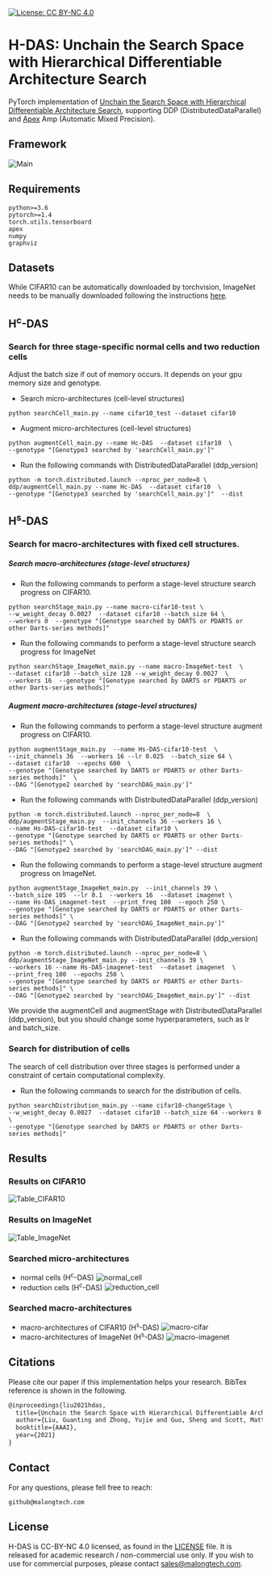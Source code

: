 [![License: CC BY-NC 4.0](https://licensebuttons.net/l/by-nc/4.0/80x15.png)](https://creativecommons.org/licenses/by-nc/4.0/)

# H-DAS: Unchain the Search Space with Hierarchical Differentiable Architecture Search

PyTorch implementation of [Unchain the Search Space with Hierarchical Differentiable Architecture Search](https://arxiv.org/abs/XXXX.xxxxx), supporting DDP (DistributedDataParallel) and [Apex](https://github.com/NVIDIA/apex) Amp (Automatic Mixed Precision).

## Framework

![Main](./assets/main.png)

## Requirements

```shell
python>=3.6
pytorch>=1.4
torch.utils.tensorboard
apex
numpy
graphviz
```

## Datasets

While CIFAR10 can be automatically downloaded by torchvision, ImageNet needs to be manually downloaded following the instructions [here](https://github.com/pytorch/examples/tree/master/imagenet).

## H<sup>c</sup>-DAS

### Search for three stage-specific normal cells and two reduction cells

Adjust the batch size if out of memory occurs. It depends on your gpu memory size and genotype.

- Search micro-architectures (cell-level structures)

```shell
python searchCell_main.py --name cifar10_test --dataset cifar10
```

- Augment micro-architectures (cell-level structures)

```shell
python augmentCell_main.py --name Hc-DAS  --dataset cifar10  \
--genotype "[Genotype3 searched by 'searchCell_main.py']"
```

- Run the following commands with DistributedDataParallel (ddp_version)

```shell
python -m torch.distributed.launch --nproc_per_node=8 \
ddp/augmentCell_main.py --name Hc-DAS  --dataset cifar10  \
--genotype "[Genotype3 searched by 'searchCell_main.py']"  --dist
```

## H<sup>s</sup>-DAS

### Search for macro-architectures with fixed cell structures.

##### Search macro-architectures (stage-level structures)

- Run the following commands to perform a stage-level structure search progress on CIFAR10.

```shell
python searchStage_main.py --name macro-cifar10-test \
--w_weight_decay 0.0027  --dataset cifar10 --batch_size 64 \
--workers 0  --genotype "[Genotype searched by DARTS or PDARTS or other Darts-series methods]"
```

- Run the following commands to perform a stage-level structure search progress for ImageNet

```shell
python searchStage_ImageNet_main.py --name macro-ImageNet-test  \
--dataset cifar10 --batch_size 128 --w_weight_decay 0.0027  \
--workers 16  --genotype "[Genotype searched by DARTS or PDARTS or other Darts-series methods]"
```

##### Augment macro-architectures (stage-level structures)

- Run the following commands to perform a stage-level structure augment progress on CIFAR10.

```shell
python augmentStage_main.py  --name Hs-DAS-cifar10-test  \
--init_channels 36  --workers 16 --lr 0.025  --batch_size 64 \
--dataset cifar10  --epochs 600  \
--genotype "[Genotype searched by DARTS or PDARTS or other Darts-series methods]"  \
--DAG "[Genotype2 searched by 'searchDAG_main.py']"
```

- Run the following commands with DistributedDataParallel (ddp_version)

```shell
python -m torch.distributed.launch --nproc_per_node=8  \
ddp/augmentStage_main.py  --init_channels 36 --workers 16 \
--name Hs-DAS-cifar10-test  --dataset cifar10 \
--genotype "[Genotype searched by DARTS or PDARTS or other Darts-series methods]" \
--DAG "[Genotype2 searched by 'searchDAG_main.py']" --dist
```

- Run the following commands to perform a stage-level structure augment progress on ImageNet.

```shell
python augmentStage_ImageNet_main.py  --init_channels 39 \
--batch_size 105  --lr 0.1  --workers 16  --dataset imagenet \
--name Hs-DAS_imagenet-test  --print_freq 100  --epoch 250 \
--genotype "[Genotype searched by DARTS or PDARTS or other Darts-series methods]" \
--DAG "[Genotype2 searched by 'searchDAG_ImageNet_main.py']"
```

- Run the following commands with DistributedDataParallel (ddp_version)

```shell
python -m torch.distributed.launch --nproc_per_node=8 \
ddp/augmentStage_ImageNet_main.py --init_channels 39 \
--workers 16 --name Hs-DAS-imagenet-test  --dataset imagenet  \
--print_freq 100  --epochs 250 \
--genotype "[Genotype searched by DARTS or PDARTS or other Darts-series methods]" \
--DAG "[Genotype2 searched by 'searchDAG_ImageNet_main.py']" --dist
```

We provide the augmentCell and augmentStage with DistributedDataParallel (ddp_version), but you should change some hyperparameters, such as lr and batch_size.

### Search for distribution of cells

The search of cell distribution over three stages is performed under a constraint of certain computational complexity.

- Run the following commands to search for the distribution of cells.

```shell
python searchDistribution_main.py --name cifar10-changeStage \
--w_weight_decay 0.0027  --dataset cifar10 --batch_size 64 --workers 0  \
--genotype "[Genotype searched by DARTS or PDARTS or other Darts-series methods]"
```

## Results

### Results on CIFAR10

![Table_CIFAR10](./assets/cifar10.png)

### Results on ImageNet

![Table_ImageNet](./assets/imagenet.png)

### Searched micro-architectures

- normal cells (H<sup>c</sup>-DAS)
![normal_cell](./assets/normal_cell.png)
- reduction cells (H<sup>c</sup>-DAS)
![reduction_cell](./assets/reduction_cell.png)

### Searched macro-architectures

- macro-architectures of CIFAR10 (H<sup>s</sup>-DAS)
![macro-cifar](./assets/macro-cifar.png)
- macro-architectures of ImageNet (H<sup>s</sup>-DAS)
![macro-imagenet](./assets/macro-imagenet.png)

## Citations

Please cite our paper if this implementation helps your research. BibTex reference is shown in the following.

```latex
@inproceedings{liu2021hdas,
  title={Unchain the Search Space with Hierarchical Differentiable Architecture Search},
  author={Liu, Guanting and Zhong, Yujie and Guo, Sheng and Scott, Matthew R and Huang, Weilin},
  booktitle={AAAI},
  year={2021}
}
```

## Contact

For any questions, please fell free to reach:

```shell
github@malongtech.com
```

## License

H-DAS is CC-BY-NC 4.0 licensed, as found in the [LICENSE](LICENSE) file. It is released for academic research / non-commercial use only. If you wish to use for commercial purposes, please contact sales@malongtech.com.
